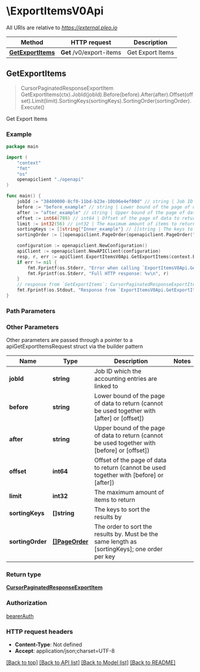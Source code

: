 # \ExportItemsV0Api

All URIs are relative to *https://external.pleo.io*

Method | HTTP request | Description
------------- | ------------- | -------------
[**GetExportItems**](ExportItemsV0Api.md#GetExportItems) | **Get** /v0/export-items | Get Export Items



## GetExportItems

> CursorPaginatedResponseExportItem GetExportItems(ctx).JobId(jobId).Before(before).After(after).Offset(offset).Limit(limit).SortingKeys(sortingKeys).SortingOrder(sortingOrder).Execute()

Get Export Items



### Example

```go
package main

import (
    "context"
    "fmt"
    "os"
    openapiclient "./openapi"
)

func main() {
    jobId := "38400000-8cf0-11bd-b23e-10b96e4ef00d" // string | Job ID which the accounting entries are linked to (optional)
    before := "before_example" // string | Lower bound of the page of data to return (cannot be used together with [after] or [offset]) (optional)
    after := "after_example" // string | Upper bound of the page of data to return (cannot be used together with [before] or [offset]) (optional)
    offset := int64(789) // int64 | Offset of the page of data to return (cannot be used together with [before] or [after]) (optional)
    limit := int32(56) // int32 | The maximum amount of items to return (optional)
    sortingKeys := []string{"Inner_example"} // []string | The keys to sort the results by (optional)
    sortingOrder := []openapiclient.PageOrder{openapiclient.PageOrder("ASC")} // []PageOrder | The order to sort the results by. Must be the same length as [sortingKeys]; one order per key (optional)

    configuration := openapiclient.NewConfiguration()
    apiClient := openapiclient.NewAPIClient(configuration)
    resp, r, err := apiClient.ExportItemsV0Api.GetExportItems(context.Background()).JobId(jobId).Before(before).After(after).Offset(offset).Limit(limit).SortingKeys(sortingKeys).SortingOrder(sortingOrder).Execute()
    if err != nil {
        fmt.Fprintf(os.Stderr, "Error when calling `ExportItemsV0Api.GetExportItems``: %v\n", err)
        fmt.Fprintf(os.Stderr, "Full HTTP response: %v\n", r)
    }
    // response from `GetExportItems`: CursorPaginatedResponseExportItem
    fmt.Fprintf(os.Stdout, "Response from `ExportItemsV0Api.GetExportItems`: %v\n", resp)
}
```

### Path Parameters



### Other Parameters

Other parameters are passed through a pointer to a apiGetExportItemsRequest struct via the builder pattern


Name | Type | Description  | Notes
------------- | ------------- | ------------- | -------------
 **jobId** | **string** | Job ID which the accounting entries are linked to | 
 **before** | **string** | Lower bound of the page of data to return (cannot be used together with [after] or [offset]) | 
 **after** | **string** | Upper bound of the page of data to return (cannot be used together with [before] or [offset]) | 
 **offset** | **int64** | Offset of the page of data to return (cannot be used together with [before] or [after]) | 
 **limit** | **int32** | The maximum amount of items to return | 
 **sortingKeys** | **[]string** | The keys to sort the results by | 
 **sortingOrder** | [**[]PageOrder**](PageOrder.md) | The order to sort the results by. Must be the same length as [sortingKeys]; one order per key | 

### Return type

[**CursorPaginatedResponseExportItem**](CursorPaginatedResponseExportItem.md)

### Authorization

[bearerAuth](../README.md#bearerAuth)

### HTTP request headers

- **Content-Type**: Not defined
- **Accept**: application/json;charset=UTF-8

[[Back to top]](#) [[Back to API list]](../README.md#documentation-for-api-endpoints)
[[Back to Model list]](../README.md#documentation-for-models)
[[Back to README]](../README.md)


